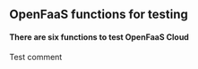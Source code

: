 ## OpenFaaS functions for testing

#### There are six functions to test OpenFaaS Cloud

Test comment

